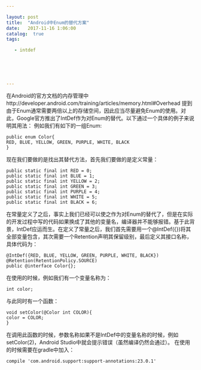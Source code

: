 ```yaml
---

layout: post
title:  "Android中Enum的替代方案"
date:   2017-11-16 1:06:00
catalog:  true
tags:

   - intdef
   
   
   
       
   
---
```



在Android的官方文档的内存管理中http://developer.android.com/training/articles/memory.html#Overhead 提到由于Enum通常需要两倍以上的存储空间，因此应当尽量避免Enum的使用。对此，Google官方推出了IntDef作为对Enum的替代。以下通过一个具体的例子来说明其用法：
例如我们有如下的一组Enum:

```
public enum Color{  
RED, BLUE, YELLOW, GREEN, PURPLE, WHITE, BLACK  
}  
```

现在我们要做的是找出其替代方法，首先我们要做的是定义常量：

```
public static final int RED = 0;  
public static final int BLUE = 1;  
public static final int YELLOW = 2;  
public static final int GREEN = 3;  
public static final int PURPLE = 4;  
public static final int WHITE = 5;  
public static final int BLACK = 6;  
```
在常量定义了之后，事实上我们已经可以使之作为对Enum的替代了，但是在实际的开发过程中写的代码如果换成了其他的变量名，编译器并不能够报错。基于此背景，IntDef应运而生。在定义了常量之后，我们首先需要用一个@IntDef({})将其全部变量包含，其次需要一个Retention声明其保留级别，最后定义其接口名称，具体代码为：

```
@IntDef({RED, BLUE, YELLOW, GREEN, PURPLE, WHITE, BLACK})  
@Retention(RetentionPolicy.SOURCE)  
public @interface Color{};  
```
在使用的时候，例如我们有一个变量名称为：

```
int color;  
```
与此同时有一个函数：

```
void setColor(@Color int COLOR){  
color = COLOR;  
}  

```
在调用此函数的时候，参数名称如果不是IntDef中的变量名称的时候，例如setColor(2)，Android Studio中就会提示错误（虽然编译仍然会通过）。
在使用的时候需要在gradle中加入：

```
compile 'com.android.support:support-annotations:23.0.1'  
```


